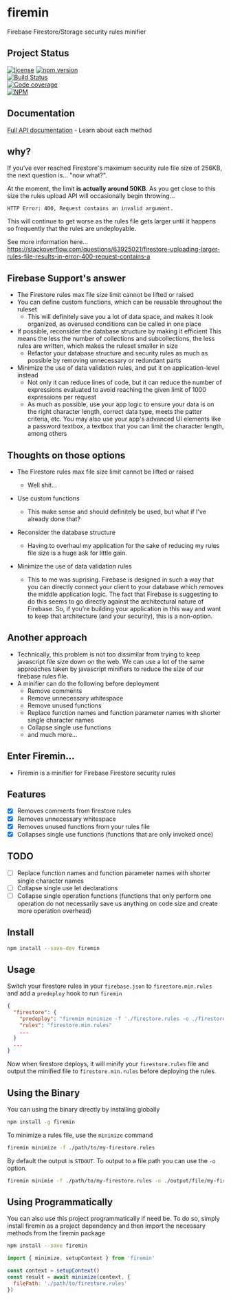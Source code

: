 # firemin

Firebase Firestore/Storage security rules minifier

## Project Status

[![license](https://img.shields.io/npm/l/moltres.svg)](https://github.com/brianneisler/moltres/blob/master/LICENSE)
[![npm version](https://badge.fury.io/js/firemin.svg)](https://badge.fury.io/js/firemin)<br />
[![Build Status](https://travis-ci.org/brianneisler/firemin.svg)](https://travis-ci.org/brianneisler/firemin)<br />
[![Code coverage](https://codecov.io/gh/brianneisler/firemin/branch/master/graph/badge.svg)](https://codecov.io/gh/brianneisler/firemin/branch/master/)<br />
[![NPM](https://nodei.co/npm/firemin.png?downloads=true&downloadRank=true&stars=true)](https://nodei.co/npm/firemin/)

## Documentation

[Full API documentation](docs/API.md) - Learn about each method

## why?

If you've ever reached Firestore's maximum security rule file size of 256KB, the next question is...
"now what?".

At the moment, the limit **is actually around 50KB**. As you get close to this
size the rules upload API will occasionally begin throwing...

```
HTTP Error: 400, Request contains an invalid argument.
```

This will continue to get worse as the rules file gets larger until it happens
so frequently that the rules are undeployable.

See more information here...
https://stackoverflow.com/questions/63925021/firestore-uploading-larger-rules-file-results-in-error-400-request-contains-a

## Firebase Support's answer

- The Firestore rules max file size limit cannot be lifted or raised
- You can define custom functions, which can be reusable throughout the ruleset
  - This will definitely save you a lot of data space, and makes it look organized, as overused conditions can be called in one place
- If possible, reconsider the database structure by making it efficient
  This means the less the number of collections and subcollections, the less rules are written, which makes the ruleset smaller in size
  - Refactor your database structure and security rules as much as possible by removing unnecessary or redundant parts
- Minimize the use of data validation rules, and put it on application-level instead
  - Not only it can reduce lines of code, but it can reduce the number of expressions evaluated to avoid reaching the given limit of 1000 expressions per request
  - As much as possible, use your app logic to ensure your data is on the right character length, correct data type, meets the patter criteria, etc. You may also use your app's advanced UI elements like a password textbox, a textbox that you can limit the character length, among others

## Thoughts on those options

- The Firestore rules max file size limit cannot be lifted or raised

  - Well shit...

- Use custom functions

  - This make sense and should definitely be used, but what if I've already done that?

- Reconsider the database structure

  - Having to overhaul my application for the sake of reducing my rules file
    size is a huge ask for little gain.

- Minimize the use of data validation rules
  - This to me was suprising. Firebase is designed in such a way that you can
    directly connect your client to your database which removes the middle
    application logic. The fact that Firebase is suggesting to do this seems to go
    directly against the architectural nature of Firebase. So, if you're
    building your application in this way and want to keep that architecture
    (and your security), this is a non-option.

## Another approach

- Technically, this problem is not too dissimilar from trying to keep javascript
  file size down on the web. We can use a lot of the same approaches taken by javascript
  minifiers to reduce the size of our firebase rules file.
- A minifier can do the following before deployment
  - Remove comments
  - Remove unnecessary whitespace
  - Remove unused functions
  - Replace function names and function parameter names with shorter single
    character names
  - Collapse single use functions
  - and much more...

## Enter Firemin...

- Firemin is a minifier for Firebase Firestore security rules

## Features

- [x] Removes comments from firestore rules
- [x] Removes unnecessary whitespace
- [x] Removes unused functions from your rules file
- [x] Collapses single use functions (functions that are only invoked once)

## TODO

- [ ] Replace function names and function parameter names with shorter single character names
- [ ] Collapse single use let declarations
- [ ] Collapse single operation functions (functions that only perform one
      operation do not necessarily save us anything on code size and create more
      operation overhead)

## Install

```sh
npm install --save-dev firemin
```

## Usage

Switch your firestore rules in your `firebase.json` to `firestore.min.rules` and
add a `predeploy` hook to run `firemin`

```json
{
  "firestore": {
    "predeploy": "firemin minimize -f './firestore.rules -o ./firestore.min.rules",
    "rules": "firestore.min.rules"
    ...
  }
  ...
}
```

Now when firestore deploys, it will minify your `firestore.rules` file and
output the minified file to `firestore.min.rules` before deploying the rules.

## Using the Binary

You can using the binary directly by installing globally

```sh
npm install -g firemin
```

To minimize a rules file, use the `minimize` command

```sh
firemin minimize -f ./path/to/my-firestore.rules
```

By default the output is `STDOUT`. To output to a file
path you can use the `-o` option.

```sh
firemin minimie -f ./path/to/my-firestore.rules -o ./output/file/my-firestore.min.rules
```

## Using Programmatically

You can also use this project programmatically if need be. To do so, simply
install firemin as a project dependency and then
import the necessary methods from the firemin package

```sh
npm install --save firemin
```

```js
import { minimize, setupContext } from 'firemin'

const context = setupContext()
const result = await minimize(context, {
  filePath: './path/to/firestore.rules'
})
```

